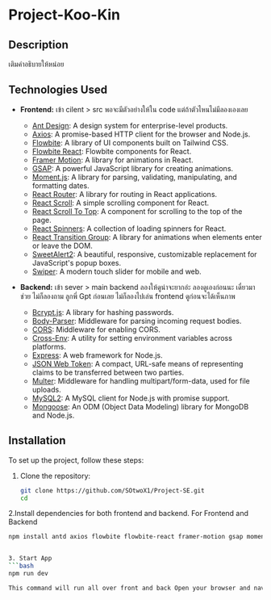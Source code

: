# Project-Koo-Kin

## Description
เติมคำอธิบายให้หน่อย


## Technologies Used

- **Frontend:** เข้า cilent > src  พอจะมีตัวอย่างให้ใน code แต่ถ้าตัวไหนไม่มีลองเองเลย 
  - [Ant Design](https://ant.design/): A design system for enterprise-level products.
  - [Axios](https://axios-http.com/): A promise-based HTTP client for the browser and Node.js.
  - [Flowbite](https://flowbite.com/): A library of UI components built on Tailwind CSS.
  - [Flowbite React](https://flowbite-react.com/): Flowbite components for React.
  - [Framer Motion](https://www.framer.com/motion/): A library for animations in React.
  - [GSAP](https://greensock.com/gsap/): A powerful JavaScript library for creating animations.
  - [Moment.js](https://momentjs.com/): A library for parsing, validating, manipulating, and formatting dates.
  - [React Router](https://reactrouter.com/): A library for routing in React applications.
  - [React Scroll](https://www.npmjs.com/package/react-scroll): A simple scrolling component for React.
  - [React Scroll To Top](https://www.npmjs.com/package/react-scroll-to-top): A component for scrolling to the top of the page.
  - [React Spinners](https://www.npmjs.com/package/react-spinners): A collection of loading spinners for React.
  - [React Transition Group](https://reactcommunity.org/react-transition-group/): A library for animations when elements enter or leave the DOM.
  - [SweetAlert2](https://sweetalert2.github.io/): A beautiful, responsive, customizable replacement for JavaScript's popup boxes.
  - [Swiper](https://swiperjs.com/): A modern touch slider for mobile and web.
 

- **Backend:** เข้า sever > main backend ลองให้ดูน่าจะยากอ่ะ ลองดูเองก่อนนะ เดี๋ยวมาช่วย ไม่ก็ลองถาม ลูกพี่ Gpt ก่อนเลย ไม่ก็ลองไปเล่น frontend	ดูก่อนจะได้เห็นภาพ
  - [Bcrypt.js](https://github.com/dcodeIO/bcrypt.js): A library for hashing passwords.
  - [Body-Parser](https://www.npmjs.com/package/body-parser): Middleware for parsing incoming request bodies.
  - [CORS](https://www.npmjs.com/package/cors): Middleware for enabling CORS.
  - [Cross-Env](https://www.npmjs.com/package/cross-env): A utility for setting environment variables across platforms.
  - [Express](https://expressjs.com/): A web framework for Node.js.
  - [JSON Web Token](https://jwt.io/): A compact, URL-safe means of representing claims to be transferred between two parties.
  - [Multer](https://www.npmjs.com/package/multer): Middleware for handling multipart/form-data, used for file uploads.
  - [MySQL2](https://www.npmjs.com/package/mysql2): A MySQL client for Node.js with promise support.
  - [Mongoose](https://mongoosejs.com/): An ODM (Object Data Modeling) library for MongoDB and Node.js.
 
## Installation

To set up the project, follow these steps:

1. Clone the repository:

   ```bash
   git clone https://github.com/SOtwoX1/Project-SE.git
   cd
   
2.Install dependencies for both frontend and backend.
For Frontend and Backend
```bash
npm install antd axios flowbite flowbite-react framer-motion gsap moment react-router-dom react-scroll react-scroll-to-top react-spinners react-transition-group sweetalert2 swiper bcryptjs body-parser cors cross-env express jsonwebtoken multer mysql2 mongoose


3. Start App
```bash
npm run dev

This command will run all over front and back Open your browser and navigate to http://localhost:3000 to view the application.





